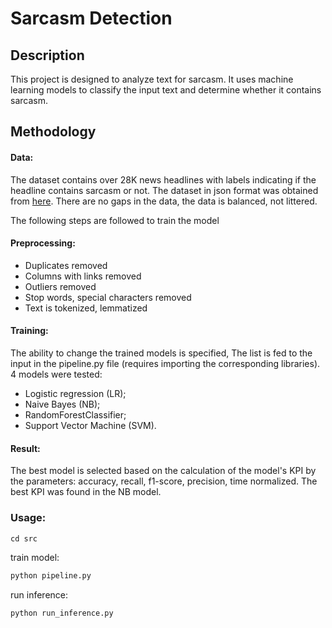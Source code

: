 # Sarcasm Detection

## Description

This project is designed to analyze text for sarcasm. It uses machine learning models to classify the input text and determine whether it contains sarcasm.

## Methodology

#### Data:
The dataset contains over 28K news headlines with labels indicating if the headline contains sarcasm or not. The dataset in json format was obtained from
<a href="https://www.kaggle.com/datasets/rmisra/news-headlines-dataset-for-sarcasm-detection">here</a>.
There are no gaps in the data, the data is balanced, not littered.

The following steps are followed to train the model

#### Preprocessing:
- Duplicates removed
- Columns with links removed
- Outliers removed
- Stop words, special characters removed
- Text is tokenized, lemmatized

#### Training:
The ability to change the trained models is specified,
The list is fed to the input in the pipeline.py file (requires importing the corresponding libraries).
4 models were tested:
- Logistic regression (LR);
- Naive Bayes (NB);
- RandomForestClassifier;
- Support Vector Machine (SVM).

#### Result:
The best model is selected based on the calculation of the model's KPI by the parameters:
accuracy, recall, f1-score, precision, time normalized. The best KPI was found in the NB model.

### Usage:
```python
cd src
```

train model:
```python
python pipeline.py
```

run inference:
```python
python run_inference.py
```
